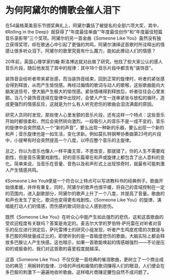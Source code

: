 # 为何阿黛尔的情歌会催人泪下

在54届格莱美音乐节颁奖典礼上，阿黛尔囊括了被提名的全部六项大奖，其中，《Rolling in the Deep》就获得了“年度最佳单曲”“年度最佳创作”和“年度最佳短篇音乐录影带”三个奖项。阿黛尔的另一首金曲《Someone Like You》虽然没有独立获得奖项，却在歌迷心中引起了更强的共鸣，阿黛尔演绎这首歌时所诠释出的情感让很多听众泪下。阿黛尔的歌里究竟有什么魔力，能如此撩动人们的情感？ 

20年前，英国心理学家约翰·斯洛博达就对此做了研究。他找了些大家公认的感人音乐片段，随后他发现了其中的规律：其中18个音乐片段中都含有“装饰音”。 

装饰音会给听者带来紧张感，而当装饰音结束，回到正常的旋律时，听者的紧张感会得到释放，从而产生愉悦感。再经过煽情的歌词与动人的歌喉，这些歌曲能向大脑发送信号，使大脑产生极大的愉悦感。紧张情绪得到释放后，听者往往会心里发颤。当几个装饰音连续在旋律中出现时，会使人产生一连串紧张与放松的循环，造成更强烈的情感反应，这就是为什么有人听完悲伤的歌曲会泪流满面的原因。 

研究人员同时发现，那些使人心里发颤的音乐片段，还有这样一个特点：这些音乐开始时都很柔和，然后会突然转向激烈。一段吸引人的音乐不是一成不变的，音乐的旋律中会突然插入一个“新的声音”，要么出现一种新的乐器，要么出现一个新的和声；音乐旋律也是一如生活，变化求新。例如莫扎特钢琴协奏曲第23号的片段中，小提琴有时会突然提高一个八度，以呼应整个音乐的主旋律。 

总之，你以为音乐也像人一样平庸无常，不思改变，那就错了。你的人生不需要戏剧性，但是音乐需要戏剧性。好的音乐篇章在和声或旋律上都包含了出人意料的变化。简单来说，当音乐在音量、音色以及和声形式上出现惊奇时，就最有可能刺激人产生情感共鸣。 

《Someone Like You》便是一个符合以上特点可以写进教科书的经典例子。歌曲开始很柔缓，并伴有重复。同时，阿黛尔的歌声也很平缓，将自己的音域控制在一定的范围内，进入副歌部分，阿黛尔的歌声上升了一个八度，并提高了音量。歌曲的和声也发生了变化，歌词也变得更有戏剧性。《Someone Like You》的旋律、演唱能打动人们的情感，而伤感的歌词则会让人感到悲伤。 

既然《Someone Like You》在听众心中能产生如此强烈的悲伤，这和这首歌曲的受欢迎程度有关联吗？答案是肯定的。麦吉尔大学的罗伯特·萨托雷在对听者对音乐的反应进行测定后，萨托雷博士的研究小组发现，听者产生鸡皮疙瘩的次数是与多巴胺的释放量成正比的，即使听到的是一首极度悲伤的歌曲，大脑实际上都会释放多巴胺让人产生快感。这也暗示，如果一首歌能唤起的情感越强烈——不论是压抑的或振奋的，我们对这首歌的喜爱程度就越深。 

这首《Someone Like You》不仅仅是一首经典的催泪歌曲，更树立了一个商业成功的典范：用婉转的旋律、沙哑的声线和煽情的歌词赚得人们的眼泪，人们便会在多巴胺的刺激下一遍遍地收听歌曲，这样唱片商赚足腰包自然不成问题了。